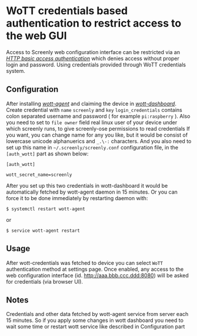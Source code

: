# WoTT credentials based authentication to restrict access to the web GUI

Access to Screenly web configuration interface can be restricted via an [*HTTP basic access authentication*](https://en.wikipedia.org/wiki/Basic_access_authentication) which denies access without proper login and password. Using credentials provided through WoTT credentials system.


## Configuration

After installing [*wott-agent*](https://www.wott.io/) and claiming the device in [*wott-dashboard*](https://dash.wott.io).
Create credential with `name` `screenly` and `key` `login_credentials` contains colon separated username and password ( for example `pi:raspberry` ).
Also you need to set to `file owner` field real linux user of your device under which screenly runs, to give screenly-ose permissions to read credentials
If you want, you can change name for any you like, but it would be consist of lowercase unicode alphanuerics and `_.\-:` characters.
And you also need to set up this name in `~/.screenly/screenly.conf` configuration file, in the `[auth_wott]` part as shown below: 

```
[auth_wott]

wott_secret_name=screenly
```

After you set up this two credentials in wott-dashboard it would be automatically fetched by wott-agent daemon in 15 minutes.
Or you can force it to be done immediately by restarting daemon with:

```Shell
$ systemctl restart wott-agent
```

or 

```Shell
$ service wott-agent restart
```   

## Usage

After wott-credentials was fetched to device you can select `WoTT` authentication method at settings page. 
Once enabled, any access to the web configuration interface (id. http://aaa.bbb.ccc.ddd:8080) will be asked for credentials (via browser UI).

## Notes

Credentials and other data fetched by wott-agent service from server each 15 minutes. 
So if you apply some changes in wott dashboard you need to wait some time or restart wott service like described in Configuration part